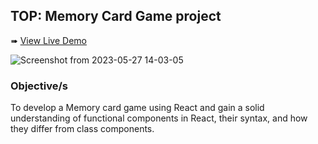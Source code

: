 ## TOP: Memory Card Game project

➠ [View Live Demo](https://acdeguia.github.io/memory-game/)

![Screenshot from 2023-05-27 14-03-05](https://github.com/acdeguia/CV-app/assets/67185278/4d6b7260-c340-41bc-8b0e-79c6b87164d2)


### Objective/s
To develop a Memory card game using React and gain a solid understanding of functional components in React, their syntax, and how they differ from class components.
